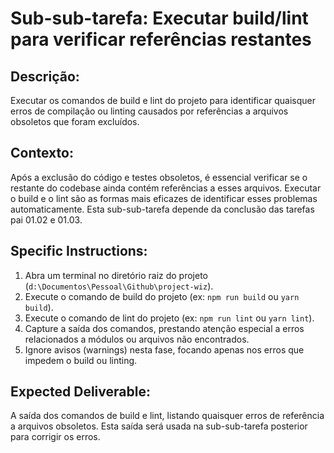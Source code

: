 # Sub-sub-tarefa: Executar build/lint para verificar referências restantes

## Descrição:

Executar os comandos de build e lint do projeto para identificar quaisquer erros de compilação ou linting causados por referências a arquivos obsoletos que foram excluídos.

## Contexto:

Após a exclusão do código e testes obsoletos, é essencial verificar se o restante do codebase ainda contém referências a esses arquivos. Executar o build e o lint são as formas mais eficazes de identificar esses problemas automaticamente. Esta sub-sub-tarefa depende da conclusão das tarefas pai 01.02 e 01.03.

## Specific Instructions:

1.  Abra um terminal no diretório raiz do projeto (`d:\Documentos\Pessoal\Github\project-wiz`).
2.  Execute o comando de build do projeto (ex: `npm run build` ou `yarn build`).
3.  Execute o comando de lint do projeto (ex: `npm run lint` ou `yarn lint`).
4.  Capture a saída dos comandos, prestando atenção especial a erros relacionados a módulos ou arquivos não encontrados.
5.  Ignore avisos (warnings) nesta fase, focando apenas nos erros que impedem o build ou linting.

## Expected Deliverable:

A saída dos comandos de build e lint, listando quaisquer erros de referência a arquivos obsoletos. Esta saída será usada na sub-sub-tarefa posterior para corrigir os erros.
